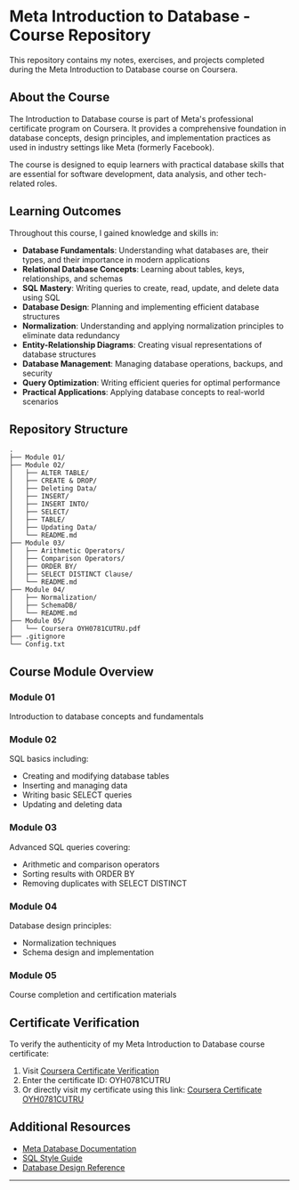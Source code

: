 # Meta Introduction to Database - Course Repository

This repository contains my notes, exercises, and projects completed during the Meta Introduction to Database course on Coursera.

## About the Course

The Introduction to Database course is part of Meta's professional certificate program on Coursera. It provides a comprehensive foundation in database concepts, design principles, and implementation practices as used in industry settings like Meta (formerly Facebook).

The course is designed to equip learners with practical database skills that are essential for software development, data analysis, and other tech-related roles.

## Learning Outcomes

Throughout this course, I gained knowledge and skills in:

- **Database Fundamentals**: Understanding what databases are, their types, and their importance in modern applications
- **Relational Database Concepts**: Learning about tables, keys, relationships, and schemas
- **SQL Mastery**: Writing queries to create, read, update, and delete data using SQL
- **Database Design**: Planning and implementing efficient database structures
- **Normalization**: Understanding and applying normalization principles to eliminate data redundancy
- **Entity-Relationship Diagrams**: Creating visual representations of database structures
- **Database Management**: Managing database operations, backups, and security
- **Query Optimization**: Writing efficient queries for optimal performance
- **Practical Applications**: Applying database concepts to real-world scenarios

## Repository Structure

```
.
├── Module 01/
├── Module 02/
│   ├── ALTER TABLE/
│   ├── CREATE & DROP/
│   ├── Deleting Data/
│   ├── INSERT/
│   ├── INSERT INTO/
│   ├── SELECT/
│   ├── TABLE/
│   ├── Updating Data/
│   └── README.md
├── Module 03/
│   ├── Arithmetic Operators/
│   ├── Comparison Operators/
│   ├── ORDER BY/
│   ├── SELECT DISTINCT Clause/
│   └── README.md
├── Module 04/
│   ├── Normalization/
│   ├── SchemaDB/
│   └── README.md
├── Module 05/
│   └── Coursera OYH0781CUTRU.pdf
├── .gitignore
└── Config.txt
```

## Course Module Overview

### Module 01
Introduction to database concepts and fundamentals

### Module 02
SQL basics including:
- Creating and modifying database tables
- Inserting and managing data
- Writing basic SELECT queries
- Updating and deleting data

### Module 03
Advanced SQL queries covering:
- Arithmetic and comparison operators
- Sorting results with ORDER BY
- Removing duplicates with SELECT DISTINCT

### Module 04
Database design principles:
- Normalization techniques
- Schema design and implementation

### Module 05
Course completion and certification materials

## Certificate Verification

To verify the authenticity of my Meta Introduction to Database course certificate:

1. Visit [Coursera Certificate Verification](https://www.coursera.org/verify/OYH0781CUTRU)
2. Enter the certificate ID: OYH0781CUTRU
3. Or directly visit my certificate using this link: [Coursera Certificate OYH0781CUTRU](https://coursera.org/share/57b8788f2f7c8f0ec44819684b9d3925)

## Additional Resources

- [Meta Database Documentation](https://engineering.fb.com/category/data-infrastructure/)
- [SQL Style Guide](https://www.sqlstyle.guide/)
- [Database Design Reference](https://www.lucidchart.com/pages/database-diagram/database-design)
---